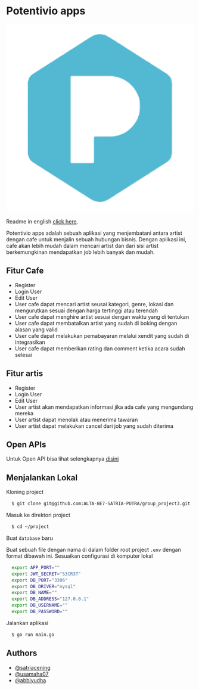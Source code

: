
# Potentivio apps

![Logo](https://github.com/ALTA-Potentivio/BE-Potentivio/blob/main/logo.png)

Readme in english [click here](https://github.com/ALTA-Potentivio/BE-Potentivio/blob/readme/README-en.md).

Potentivio apps adalah sebuah aplikasi yang menjembatani antara artist dengan cafe untuk menjalin sebuah hubungan bisnis. Dengan aplikasi ini, cafe akan lebih mudah dalam mencari artist dan dari sisi artist berkemungkinan mendapatkan job lebih banyak dan mudah. 


## Fitur Cafe 

- Register
- Login User
- Edit User
- User cafe dapat mencari artist seusai kategori, genre, lokasi dan mengurutkan sesuai dengan harga tertinggi atau terendah
- User cafe dapat menghire artist sesuai dengan waktu yang di tentukan
- User cafe dapat membatalkan artist yang sudah di boking dengan alasan yang valid
- User cafe dapat melakukan pemabayaran melalui xendit yang sudah di integrasikan
- User cafe dapat memberikan rating dan comment ketika acara sudah selesai

## Fitur artis

- Register
- Login User
- Edit User
- User artist akan mendapatkan informasi jika ada cafe yang mengundang mereka
- User artist dapat menolak atau menerima tawaran
- User artist dapat melakukan cancel dari job yang sudah diterima

## Open APIs

Untuk Open API bisa lihat selengkapnya [disini](https://app.swaggerhub.com/apis-docs/satriacening/project_group3/1.0.0#/)


## Menjalankan Lokal

Kloning project

```bash
  $ git clone git@github.com:ALTA-BE7-SATRIA-PUTRA/group_project3.git
```

Masuk ke direktori project

```bash
  $ cd ~/project
```
Buat `database` baru

Buat sebuah file dengan nama di dalam folder root project `.env` dengan format dibawah ini. Sesuaikan configurasi di komputer lokal

```bash
  export APP_PORT=""
  export JWT_SECRET="S3CR3T"
  export DB_PORT="3306"
  export DB_DRIVER="mysql"
  export DB_NAME=""
  export DB_ADDRESS="127.0.0.1"
  export DB_USERNAME=""
  export DB_PASSWORD=""
```

Jalankan aplikasi 

```bash
  $ go run main.go
```


## Authors

- [@satriacening](https://github.com/satriacening)
- [@usamaha07](https://github.com/usamaha07)
- [@abbiyudha](https://github.com/abbiyudha)

 
